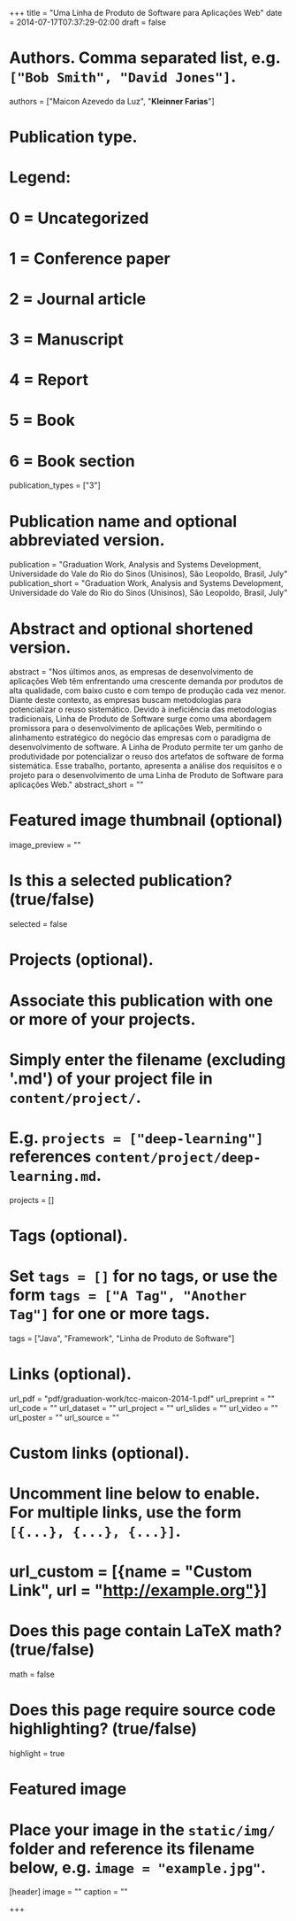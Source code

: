 +++
title = "Uma Linha de Produto de Software para Aplicações Web"
date = 2014-07-17T07:37:29-02:00
draft = false

# Authors. Comma separated list, e.g. `["Bob Smith", "David Jones"]`.
authors = ["Maicon Azevedo da Luz", "**Kleinner Farias**"]

# Publication type.
# Legend:
# 0 = Uncategorized
# 1 = Conference paper
# 2 = Journal article
# 3 = Manuscript
# 4 = Report
# 5 = Book
# 6 = Book section
publication_types = ["3"]

# Publication name and optional abbreviated version.
publication = "Graduation Work, Analysis and Systems Development, Universidade do Vale do Rio do Sinos (Unisinos), São Leopoldo, Brasil, July"
publication_short = "Graduation Work, Analysis and Systems Development, Universidade do Vale do Rio do Sinos (Unisinos), São Leopoldo, Brasil, July"

# Abstract and optional shortened version.
abstract = "Nos últimos anos, as empresas de desenvolvimento de aplicações Web têm enfrentando uma crescente demanda por produtos de alta qualidade, com baixo custo e com tempo de produção cada vez menor. Diante deste contexto, as empresas buscam metodologias para potencializar o reuso sistemático. Devido à ineficiência das metodologias tradicionais, Linha de Produto de Software surge como uma abordagem promissora para o desenvolvimento de aplicações Web, permitindo o alinhamento estratégico do negócio das empresas com o paradigma de desenvolvimento de software. A Linha de Produto permite ter um ganho de produtividade por potencializar o reuso dos artefatos de software de forma sistemática. Esse trabalho, portanto, apresenta a análise dos requisitos e o projeto para o desenvolvimento de uma Linha de Produto de Software para aplicações Web."
abstract_short = ""

# Featured image thumbnail (optional)
image_preview = ""

# Is this a selected publication? (true/false)
selected = false

# Projects (optional).
#   Associate this publication with one or more of your projects.
#   Simply enter the filename (excluding '.md') of your project file in `content/project/`.
#   E.g. `projects = ["deep-learning"]` references `content/project/deep-learning.md`.
projects = []

# Tags (optional).
#   Set `tags = []` for no tags, or use the form `tags = ["A Tag", "Another Tag"]` for one or more tags.
tags = ["Java", "Framework", "Linha de Produto de Software"]

# Links (optional).
url_pdf = "pdf/graduation-work/tcc-maicon-2014-1.pdf"
url_preprint = ""
url_code = ""
url_dataset = ""
url_project = ""
url_slides = ""
url_video = ""
url_poster = ""
url_source = ""

# Custom links (optional).
#   Uncomment line below to enable. For multiple links, use the form `[{...}, {...}, {...}]`.
# url_custom = [{name = "Custom Link", url = "http://example.org"}]

# Does this page contain LaTeX math? (true/false)
math = false

# Does this page require source code highlighting? (true/false)
highlight = true

# Featured image
# Place your image in the `static/img/` folder and reference its filename below, e.g. `image = "example.jpg"`.
[header]
image = ""
caption = ""

+++

